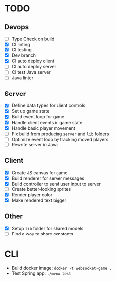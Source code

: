 # TODO

## Devops
- [ ] Type Check on build
- [x] CI linting
- [x] CI testing
- [x] Dev branch
- [x] CI auto deploy client
- [ ] CI auto deploy server
- [ ] CI test Java server
- [ ] Java linter

## Server
- [x] Define data types for client controls
- [x] Set up game state
- [x] Build event loop for game
- [x] Handle client events in game state
- [x] Handle basic player movement
- [ ] Fix build from producing `server` and `lib` folders
- [ ] Optimize event loop by tracking moved players
- [ ] Rewrite server in Java

## Client
- [x] Create JS canvas for game
- [x] Build renderer for server messages
- [x] Build controller to send user input to server
- [ ] Create better-looking sprites
- [x] Render player color
- [x] Make rendered text bigger

## Other
- [x] Setup `lib` folder for shared models
- [ ] Find a way to share constants

# CLI
- Build docker image: `docker -t websocket-game .`
- Test Spring app: `./mvnw test`